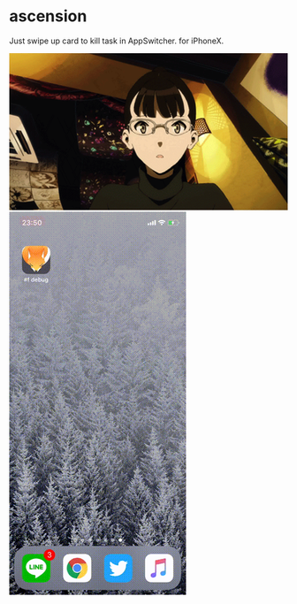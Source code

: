 # ascension
Just swipe up card to kill task in AppSwitcher. for iPhoneX.

![](https://github.com/noppefoxwolf/ascension/blob/master/doc/joke.gif)
![](https://github.com/noppefoxwolf/ascension/blob/master/doc/sample.gif)

